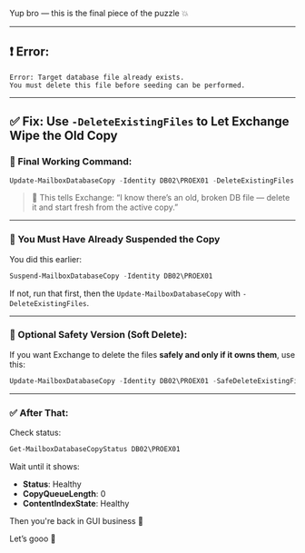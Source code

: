 Yup bro — this is the final piece of the puzzle 💥

---

## ❗ Error:

```
Error: Target database file already exists.
You must delete this file before seeding can be performed.
```

---

## ✅ Fix: Use `-DeleteExistingFiles` to Let Exchange Wipe the Old Copy

### 🔧 Final Working Command:

```powershell
Update-MailboxDatabaseCopy -Identity DB02\PROEX01 -DeleteExistingFiles
```

> 🧨 This tells Exchange:
> “I know there’s an old, broken DB file — delete it and start fresh from the active copy.”

---

### 📌 You Must Have Already Suspended the Copy

You did this earlier:

```powershell
Suspend-MailboxDatabaseCopy -Identity DB02\PROEX01
```

If not, run that first, then the `Update-MailboxDatabaseCopy` with `-DeleteExistingFiles`.

---

### 🧼 Optional Safety Version (Soft Delete):

If you want Exchange to delete the files **safely and only if it owns them**, use this:

```powershell
Update-MailboxDatabaseCopy -Identity DB02\PROEX01 -SafeDeleteExistingFiles
```

---

### ✅ After That:

Check status:

```powershell
Get-MailboxDatabaseCopyStatus DB02\PROEX01
```

Wait until it shows:

* **Status**: Healthy
* **CopyQueueLength**: 0
* **ContentIndexState**: Healthy

Then you're back in GUI business 🚀

Let’s gooo 💪


